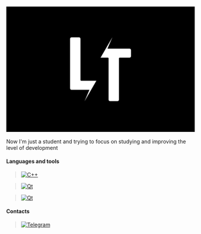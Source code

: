 
[![Header](https://github.com/LayTsyn/LayTsyn/blob/main/src/LT-logo.jpg?raw=true)](https://github.com/LayTsyn)
<!-- https://www.vippng.com/png/full/109-1091108_developer-png-png-download-computer-engineering-cartoon.png-->

Now I'm just a student and trying to focus on studying and improving the level of development

#### Languages and tools
>[![C++](https://img.shields.io/badge/-C++-0D1117?style=for-the-badge&logo=C%2b%2b&logoColor=6296CC)](https://wikipedia.org/wiki/C++)

>[![Qt](https://img.shields.io/badge/-Qt-0D1117?style=for-the-badge&logo=Qt&logoColor=40CD52)](https://wikipedia.org/wiki/Qt)

>[![Qt](https://img.shields.io/badge/-GDAL-0D1117?style=for-the-badge&logo=GDAL&logoColor=5CAE58)](https://wikipedia.org/wiki/GDAL)

#### Contacts

>[![Telegram](https://img.shields.io/badge/-Telegram-0D1117?style=for-the-badge&logo=Telegram&logoColor=27A7E7)](https://t.me/LayTsyn)
<!-- >
[![LinkedIn](https://img.shields.io/badge/-LinkedIn-0D1117?style=for-the-badge&logo=LinkedIn&logoColor=016197)]([https://wikipedia.org/wiki/Qt](https://www.linkedin.com/in/nikolay-trubitsyn-722028259/))
-->

<!-- [![Anurag's GitHub stats](https://github-readme-stats.vercel.app/api?username=LayTsyn&show_icons=true&theme=tokyonight)](https://github.com/anuraghazra/github-readme-stats) -->
